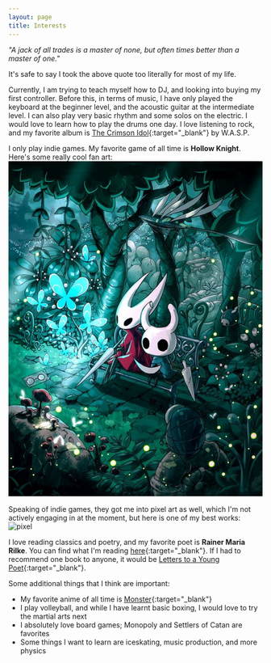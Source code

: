 ```yaml
---
layout: page
title: Interests
---
```


*"A jack of all trades is a master of none, but often times better than a master of one."*

It's safe to say I took the above quote too literally for most of my life.

Currently, I am trying to teach myself how to DJ, and looking into buying my first controller. Before this, in terms of music, I have only played the keyboard at the beginner level, and the acoustic guitar at the intermediate level. I can also play very basic rhythm and some solos on the electric. I would love to learn how to play the drums one day. I love listening to rock, and my favorite album is [The Crimson Idol](https://www.youtube.com/watch?v=XVSqRZt7d6w&list=OLAK5uy_kw1tII8NLAAxQMHC3cl8OTvjZpJzzMFPk&index=2){:target="_blank"} by W.A.S.P.

I only play indie games. My favorite game of all time is **Hollow Knight**. Here's some really cool fan art:
![HK](/assets/hk.jpg)

Speaking of indie games, they got me into pixel art as well, which I'm not actively engaging in at the moment, but here is one of my best works:
![pixel](/assets/pixel.jpg)

I love reading classics and poetry, and my favorite poet is **Rainer Maria Rilke**. You can find what I'm reading [here](https://www.goodreads.com/user/show/120717191-bismah){:target="_blank"}. If I had to recommend one book to anyone, it would be [Letters to a Young Poet](https://www.goodreads.com/book/show/46199.Letters_to_a_Young_Poet){:target="_blank"}.

Some additional things that I think are important:
- My favorite anime of all time is [Monster](https://myanimelist.net/anime/19/Monster){:target="_blank"}
- I play volleyball, and while I have learnt basic boxing, I would love to try the martial arts next
- I absolutely love board games; Monopoly and Settlers of Catan are favorites
- Some things I want to learn are iceskating, music production, and more physics
